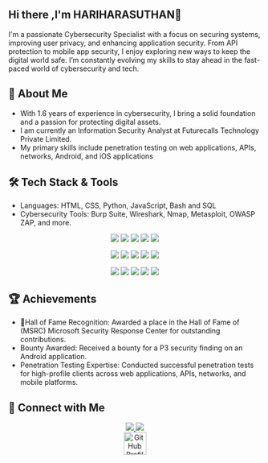 ## Hi there ,I'm HARIHARASUTHAN👋 
I'm a passionate Cybersecurity Specialist with a focus on securing systems, improving user privacy, and enhancing application security. From API protection to mobile app security, I enjoy exploring new ways to keep the digital world safe. I’m constantly evolving my skills to stay ahead in the fast-paced world of cybersecurity and tech.

## 🚀 About Me
- With 1.6 years of experience in cybersecurity, I bring a solid foundation and a passion for protecting digital assets.
- I am currently an Information Security Analyst at Futurecalls Technology Private Limited.
- My primary skills include penetration testing on web applications, APIs, networks, Android, and iOS applications
<!--
**RedEye1003/RedEye1003** is a ✨ _special_ ✨ repository because its `README.md` (this file) appears on your GitHub profile.
Here are some ideas to get you started:
- 🔭 I’m currently working on ...
- 🌱 I’m currently learning ...
- 👯 I’m looking to collaborate on ...
- 🤔 I’m looking for help with ...
- 💬 Ask me about ...
- 📫 How to reach me: ...
- 😄 Pronouns: ...
- ⚡ Fun fact: ...
-->
## 🛠️ Tech Stack & Tools
- Languages: HTML, CSS, Python, JavaScript, Bash and SQL
- Cybersecurity Tools: Burp Suite, Wireshark, Nmap, Metasploit, OWASP ZAP, and more.
<p align="center">
    <img src="https://skillicons.dev/icons?i=html" />
    <img src="https://skillicons.dev/icons?i=css" />
    <img src="https://skillicons.dev/icons?i=js" />
    <img src="https://skillicons.dev/icons?i=php" />
    <img src="https://skillicons.dev/icons?i=py" />
</p>
<p align="center">
    <img src="https://skillicons.dev/icons?i=bash" />
    <img src="https://skillicons.dev/icons?i=powershell" />
    <img src="https://skillicons.dev/icons?i=docker" />
    <img src="https://skillicons.dev/icons?i=kubernetes" />
    <img src="https://skillicons.dev/icons?i=nginx" />  
</p>
<p align="center">
    <img src="https://skillicons.dev/icons?i=ubuntu" />
    <img src="https://skillicons.dev/icons?i=postman" />
    <img src="https://skillicons.dev/icons?i=redhat" /> 
    <img src="https://skillicons.dev/icons?i=vscode" />
    <img src="https://skillicons.dev/icons?i=wordpress" />
</p>

 ## 🏆 Achievements
 - 🌟Hall of Fame Recognition: Awarded a place in the Hall of Fame of (MSRC) Microsoft Security Response Center for outstanding contributions.
- Bounty Awarded: Received a bounty for a P3 security finding on an Android application.
- Penetration Testing Expertise: Conducted successful penetration tests for high-profile clients across web applications, APIs, networks, and mobile platforms.
 
 ## 🔗 Connect with Me
<p align="center">
  <a href="https://www.linkedin.com/in/harihara-suthan">
    <img src="https://skillicons.dev/icons?i=linkedin" />
  </a>
  <a href="https://www.instagram.com/_harihara_suthan_">
    <img src="https://skillicons.dev/icons?i=instagram" />
  </a>
  <a class="socialicon github" href="https://cyber.comolho.com/user/profile/hariharasuthan918/" target="_blank" rel="author" style="display: flex; justify-content: center; align-items: center;">
                <img src="https://cyber.comolho.com/static/img/logo.png" alt="GitHub Profile" width="45" height="45">
</a>
</p>

